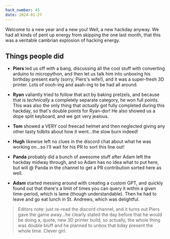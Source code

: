```yaml
---
hack_number: 45
date: 2024-01-27
---
```


Welcome to a new year and a new you! Well, a new hackday anyway. We had all kinds of pent up energy from skipping the one last month, that this was a veritable cambrian explosion of hacking energy.

## Things people did

- **Piers** led us off with a bang, discussing all the cool stuff with converting arduino to micropython, and then let us talk him into unboxing his birthday present early (sorry, Piers's wife!), and it was a super-fresh 3D printer. Lots of oooh-ing and aaah-ing to be had all around.

- **Ryan** valiantly tried to follow that act by baking pretzels, and because that is _technically_ a completely separate category, he won full points. This was also the only thing that _actually_ got fully completed during this hackday, so that's double points for Ryan-dor! He also showed us a dope split keyboard, and we got very jealous.

- **Tom** showed a VERY cool freecad helmet and then neglected giving any other tasty tidbits about how it went...the slow burn indeed!

- **Hugh** likewise left no clues in the discord chat about what he was working on...so I'll wait for his PR to sort this line out!

- **Panda** probably did a bunch of awesome stuff after Adam left the hackday midway through, and so Adam has no idea what to put here, but will @ Panda in the channel to get a PR contribution sorted here as well.

- **Adam** started messing around with creating a custom GPT, and quickly found out that there's a limit of times you can query it within a given time-period, which is lame (though understandable). Then he had to leave and go eat lunch in St. Andrews, which was delightful.

> Editors note: just re-read the discord channel, and it turns out Piers gave the game away...he clearly stated the day before that he would be doing a, quote, new 3D printer build, so actually, the whole thing was double bluff and he planned to unbox that bday present the whole time. Clever girl.
